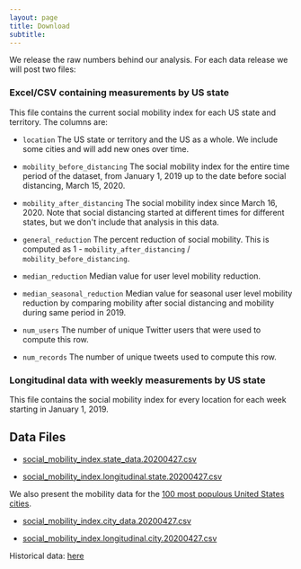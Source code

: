 ```yaml
---
layout: page
title: Download
subtitle: 
---
```

We release the raw numbers behind our analysis. For each data release we will post two files:

### Excel/CSV containing measurements by US state

This file contains the current social mobility index for each US state and territory. The columns are:

- `location` The US state or territory and the US as a whole. We include some cities and will add new ones over time.

- `mobility_before_distancing`	The social mobility index for the entire time period of the dataset, from January 1, 2019 up to the date before social distancing, March 15, 2020.

- `mobility_after_distancing` The social mobility index since March 16, 2020. Note that social distancing started at different times for different states, but we don't include that analysis in this data.

- `general_reduction` The percent reduction of social mobility. This is computed as 1 - `mobility_after_distancing` / `mobility_before_distancing`.

- `median_reduction` Median value for user level mobility reduction.

- `median_seasonal_reduction`  Median value for seasonal user level mobility reduction by comparing mobility after social distancing and mobility during same period in 2019.

- `num_users` The number of unique Twitter users that were used to compute this row.

- `num_records` The number of unique tweets used to compute this row.

### Longitudinal data with weekly measurements by US state
This file contains the social mobility index for every location for each week starting in January 1, 2019.


## Data Files

- [social_mobility_index.state_data.20200427.csv](data/social_mobility_index.state_data.20200427.csv)

- [social_mobility_index.longitudinal.state.20200427.csv](data/social_mobility_index.longitudinal.state.20200427.csv)

We also present the mobility data for the [100 most populous United States cities](https://en.wikipedia.org/wiki/List_of_United_States_cities_by_population).
 
- [social_mobility_index.city_data.20200427.csv](data/social_mobility_index.city_data.20200427.csv)

- [social_mobility_index.longitudinal.city.20200427.csv](data/social_mobility_index.longitudinal.city.20200427.csv)

Historical data: [here](https://github.com/mdredze/covid19_social_mobility.github.io/tree/master/data)